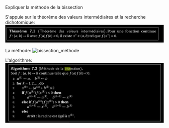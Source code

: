 Expliquer la méthode de la bissection

S'appuie sur le théorème des valeurs intermédiaires et la recherche dichotomique:
![val_inter](../images/val_inter.png)

La méthode:
![bissection_méthode](../images/bissection_méthode.png)

L'algorithme:
![algo_bissection](../images/algo_bissection.png)
